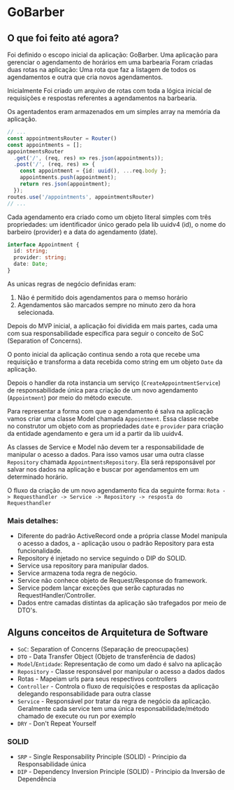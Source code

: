 # GoBarber

## O que foi feito até agora?

Foi definido o escopo inicial da aplicação:
GoBarber. Uma aplicação para gerenciar o agendamento de horários em uma barbearia
Foram criadas duas rotas na aplicação:
Uma rota que faz a listagem de todos os agendamentos e outra que cria novos agendamentos.

Inicialmente Foi criado um arquivo de rotas com toda a lógica inicial de requisições e respostas referentes a agendamentos na barbearia.

Os agentadentos eram armazenados em um simples array na memória da aplicação.

```ts
// ...
const appointmentsRouter = Router()
const appointments = [];
appointmentsRouter
  .get('/', (req, res) => res.json(appointments));
  .post('/', (req, res) => {
    const appointment = {id: uuid(), ...req.body };
    appointments.push(appointment);
    return res.json(appointment);
  });
routes.use('/appointments', appointmentsRouter)
// ...
```

Cada agendamento era criado como um objeto literal simples com três propriedades: um identificador único gerado pela lib uuidv4 (id), o nome do barbeiro (provider) e a data do agendamento (date).

```ts
interface Appointment {
  id: string;
  provider: string;
  date: Date;
}
```

As unicas regras de negócio definidas eram:

1. Não é permitido dois agendamentos para o memso horário
2. Agendamentos são marcados sempre no minuto zero da hora selecionada.

Depois do MVP inicial, a aplicação foi dividida em mais partes, cada uma com sua responsabilidade específica para seguir o conceito de SoC (Separation of Concerns).

O ponto inicial da aplicação continua sendo a rota que recebe uma requisição e transforma a data recebida como string em um objeto `Date` da aplicação.

Depois o handler da rota instancia um serviço (`CreateAppointmentService`) de responsabilidade única para criação de um novo agendamento (`Appointment`) por meio do método execute.

Para representar a forma com que o agendamento é salva na aplicação vamos criar uma classe Model chamada `Appointment`. Essa classe recebe no construtor um objeto com as propriedades `date` e `provider` para criação da entidade agendamento e gera um id a partir da lib uuidv4.

As classes de Service e Model não devem ter a responsabilidade de manipular o acesso a dados. Para isso vamos usar uma outra classe `Repository` chamada `AppointmentsRepository`. Ela será repsponsável por salvar nos dados na aplicação e buscar por agendamentos em um determinado horário.

O fluxo da criação de um novo agendamento fica da seguinte forma:
`Rota -> Requesthandler -> Service -> Repository -> resposta do Requesthandler`

### Mais detalhes:

- Diferente do padrão ActiveRecord onde a própria classe Model manipula o acesso a dados, a - aplicação usou o padrão Repository para esta funcionalidade.
- Repository é injetado no service seguindo o DIP do SOLID.
- Service usa repository para manipular dados.
- Service armazena toda regra de negócio.
- Service não conhece objeto de Request/Response do framework.
- Service podem lançar exceções que serão capturadas no RequestHandler/Controller.
- Dados entre camadas distintas da aplicação são trafegados por meio de DTO's.

## Alguns conceitos de Arquitetura de Software

- `SoC`: Separation of Concerns (Separação de preocupações)
- `DTO` - Data Transfer Object (Objeto de transferência de dados)
- `Model`/`Entidade`: Representação de como um dado é salvo na aplicação
- `Repository` - Classe responsável por manipular o acesso a dados dados
- Rotas - Mapeiam urls para seus respectivos controllers
- `Controller` - Controla o fluxo de requisições e respostas da aplicação delegando responsabilidade para outra classe
- `Service` - Responsável por tratar da regra de negócio da aplicação. Geralmente cada service tem uma única responsabilidade/método chamado de execute ou run por exemplo
- `DRY` - Don't Repeat Yourself

### SOLID

- `SRP` - Single Responsability Principle (SOLID) - Principio da Responsabilidade única
- `DIP` - Dependency Inversion Principle (SOLID) - Principio da Inversão de Dependência
